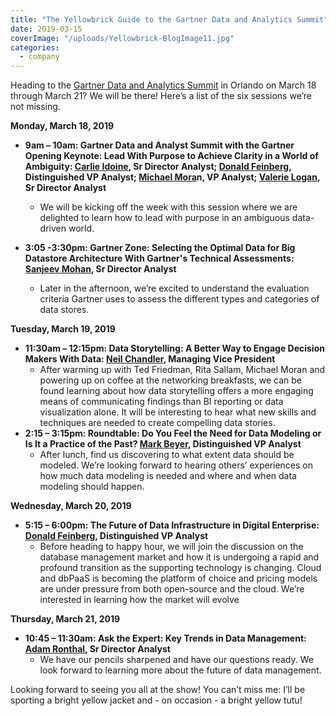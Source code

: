 ```yaml
---
title: "The Yellowbrick Guide to the Gartner Data and Analytics Summit"
date: 2019-03-15
coverImage: "/uploads/Yellowbrick-BlogImage11.jpg"
categories:
  - company
---
```


Heading to the [Gartner Data and Analytics Summit](https://www.gartner.com/en/conferences/na/data-analytics-us) in Orlando on March 18 through March 21? We will be there! Here’s a list of the six sessions we’re not missing.

**Monday, March 18, 2019**

- **9am – 10am: Gartner Data and Analyst Summit with the Gartner Opening Keynote: Lead With Purpose to Achieve Clarity in a World of Ambiguity: [Carlie Idoine](https://www.gartner.com/analyst/43435/Carlie-Idoine), Sr Director Analyst; [Donald Feinberg](https://www.gartner.com/analyst/490/Donald-Feinberg), Distinguished VP Analyst; [Michael Mora](https://www.gartner.com/analyst/53445/Michael-Moran)n, VP Analyst; [Valerie Logan](https://www.gartner.com/analyst/56414/Valerie-Logan), Sr Director Analyst**
    - We will be kicking off the week with this session where we are delighted to learn how to lead with purpose in an ambiguous data-driven world.

- **3:05 -3:30pm: Gartner Zone: Selecting the Optimal Data for Big Datastore Architecture With Gartner's Technical Assessments: [Sanjeev Mohan](https://www.gartner.com/analyst/62886/Sanjeev-Mohan), Sr Director Analyst**
    - Later in the afternoon, we’re excited to understand the evaluation criteria Gartner uses to assess the different types and categories of data stores.

**Tuesday, March 19, 2019**

- **11:30am – 12:15pm: Data Storytelling: A Better Way to Engage Decision Makers With Data: [Neil Chandler](https://www.gartner.com/analyst/28904/Neil-Chandler), Managing Vice President**
    - After warming up with Ted Friedman, Rita Sallam, Michael Moran and powering up on coffee at the networking breakfasts, we can be found learning about how data storytelling offers a more engaging means of communicating findings than BI reporting or data visualization alone. It will be interesting to hear what new skills and techniques are needed to create compelling data stories.
- **2:15 – 3:15pm: Roundtable: Do You Feel the Need for Data Modeling or Is It a Practice of the Past? [Mark Beyer](https://www.gartner.com/analyst/25477/Mark-Beyer), Distinguished VP Analyst**
    - After lunch, find us discovering to what extent data should be modeled. We’re looking forward to hearing others’ experiences on how much data modeling is needed and where and when data modeling should happen.

**Wednesday, March 20, 2019**

- **5:15 – 6:00pm: The Future of Data Infrastructure in Digital Enterprise: [Donald Feinberg](https://www.gartner.com/analyst/490/Donald-Feinberg), Distinguished VP Analyst**
    - Before heading to happy hour, we will join the discussion on the database management market and how it is undergoing a rapid and profound transition as the supporting technology is changing. Cloud and dbPaaS is becoming the platform of choice and pricing models are under pressure from both open-source and the cloud. We’re interested in learning how the market will evolve

**Thursday, March 21, 2019**

- **10:45 – 11:30am: Ask the Expert: Key Trends in Data Management: [Adam Ronthal](https://www.gartner.com/analyst/52420/Adam-Ronthal), Sr Director Analyst**
    - We have our pencils sharpened and have our questions ready. We look forward to learning more about the future of data management.

Looking forward to seeing you all at the show! You can’t miss me: I’ll be sporting a bright yellow jacket and - on occasion - a bright yellow tutu!

